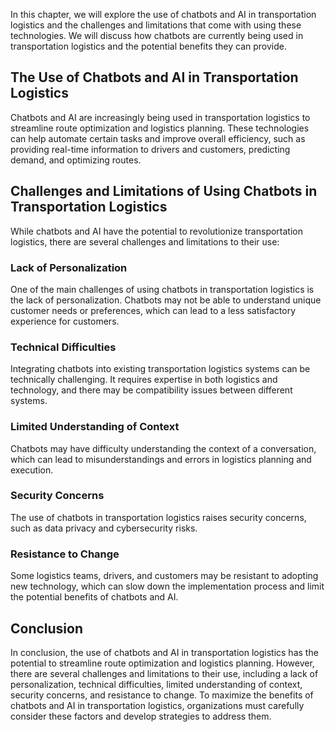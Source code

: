 
In this chapter, we will explore the use of chatbots and AI in transportation logistics and the challenges and limitations that come with using these technologies. We will discuss how chatbots are currently being used in transportation logistics and the potential benefits they can provide.

The Use of Chatbots and AI in Transportation Logistics
------------------------------------------------------

Chatbots and AI are increasingly being used in transportation logistics to streamline route optimization and logistics planning. These technologies can help automate certain tasks and improve overall efficiency, such as providing real-time information to drivers and customers, predicting demand, and optimizing routes.

Challenges and Limitations of Using Chatbots in Transportation Logistics
------------------------------------------------------------------------

While chatbots and AI have the potential to revolutionize transportation logistics, there are several challenges and limitations to their use:

### Lack of Personalization

One of the main challenges of using chatbots in transportation logistics is the lack of personalization. Chatbots may not be able to understand unique customer needs or preferences, which can lead to a less satisfactory experience for customers.

### Technical Difficulties

Integrating chatbots into existing transportation logistics systems can be technically challenging. It requires expertise in both logistics and technology, and there may be compatibility issues between different systems.

### Limited Understanding of Context

Chatbots may have difficulty understanding the context of a conversation, which can lead to misunderstandings and errors in logistics planning and execution.

### Security Concerns

The use of chatbots in transportation logistics raises security concerns, such as data privacy and cybersecurity risks.

### Resistance to Change

Some logistics teams, drivers, and customers may be resistant to adopting new technology, which can slow down the implementation process and limit the potential benefits of chatbots and AI.

Conclusion
----------

In conclusion, the use of chatbots and AI in transportation logistics has the potential to streamline route optimization and logistics planning. However, there are several challenges and limitations to their use, including a lack of personalization, technical difficulties, limited understanding of context, security concerns, and resistance to change. To maximize the benefits of chatbots and AI in transportation logistics, organizations must carefully consider these factors and develop strategies to address them.
